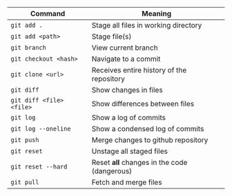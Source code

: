 | Command                  | Meaning                                       |
| ------------------------ | --------------------------------------------- |
| `git add .`              | Stage all files in working directory          |
| `git add <path>`         | Stage file(s)                                 |
| `git branch`             | View current branch                           |
| `git checkout <hash>`    | Navigate to a commit                          |
| `git clone <url>`        | Receives entire history of the repository     |
| `git diff`               | Show changes in files                         |
| `git diff <file> <file>` | Show differences between files                |
| `git log`                | Show a log of commits                         |
| `git log --oneline`      | Show a condensed log of commits               |
| `git push`               | Merge changes to github repository            |
| `git reset`              | Unstage all staged files                      |
| `git reset --hard`       | Reset **all** changes in the code (dangerous) |
| `git pull`               | Fetch and merge files                         |
